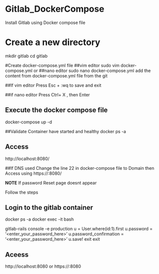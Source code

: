 # Gitlab_DockerCompose
Install Gitlab using Docker compose file 

# Create a new directory
mkdir gitlab
cd gitlab

#Create docker-compose.yml file
##vim editor
sudo vim docker-compose.yml
or
##nano editor
sudo nano docker-compose.yml
add the content from docker-compose.yml file from the git

##If vim editor
Press Esc + :wq to save and exit

##if nano editor
Press Ctrl+ X , then Enter

## Execute the docker compose file
docker-compose up -d

##Validate Container have started and healthy
docker ps -a

## Access
http://localhost:8080/

##If DNS used
Change the line 22 in docker-compose file to Domain
then Access using 
https://<domain>:8080/

 **NOTE**
  If password Reset page doesnt appear
  
  Follow the steps
  ## Login to the gitlab container
  docker ps -a
  docker exec -it <containerID> bash
  
  gitlab-rails console -e production
  u = User.where(id:1).first
  u.password = ‘<enter_your_password_here>’
  u.password_confirmation = ‘<enter_your_password_here>’
  u.save!
  exit
  exit
  
  ## Aceess 
  http://localhost:8080
  or 
  https://<domain>:8080

  
  
